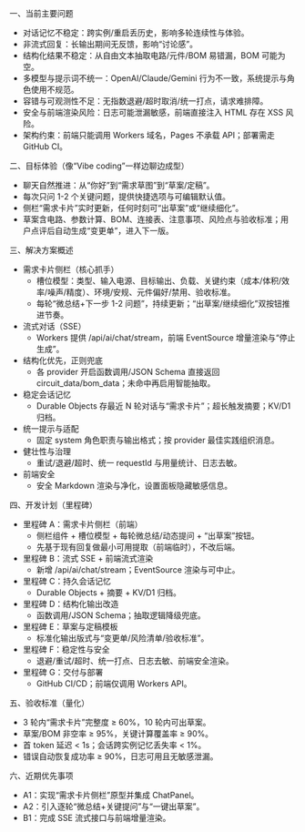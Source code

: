 一、当前主要问题
- 对话记忆不稳定：跨实例/重启丢历史，影响多轮连续性与体验。
- 非流式回复：长输出期间无反馈，影响“讨论感”。
- 结构化结果不稳定：从自由文本抽取电路/元件/BOM 易错漏，BOM 可能为空。
- 多模型与提示词不统一：OpenAI/Claude/Gemini 行为不一致，系统提示与角色使用不规范。
- 容错与可观测性不足：无指数退避/超时取消/统一打点，请求难排障。
- 安全与前端渲染风险：日志可能泄漏敏感，前端直接注入 HTML 存在 XSS 风险。
- 架构约束：前端只能调用 Workers 域名，Pages 不承载 API；部署需走 GitHub CI。

二、目标体验（像“Vibe coding”一样边聊边成型）
- 聊天自然推进：从“你好”到“需求草图”到“草案/定稿”。
- 每次只问 1-2 个关键问题，提供快捷选项与可编辑默认值。
- 侧栏“需求卡片”实时更新，任何时刻可“出草案”或“继续细化”。
- 草案含电路、参数计算、BOM、连接表、注意事项、风险点与验收标准；用户点评后自动生成“变更单”，进入下一版。

三、解决方案概述
- 需求卡片侧栏（核心抓手）
  - 槽位模型：类型、输入电源、目标输出、负载、关键约束（成本/体积/效率/噪声/精度）、环境/安规、元件偏好/禁用、验收标准。
  - 每轮“微总结+下一步 1-2 问题”，持续更新；“出草案/继续细化”双按钮推进节奏。
- 流式对话（SSE）
  - Workers 提供 /api/ai/chat/stream，前端 EventSource 增量渲染与“停止生成”。
- 结构化优先，正则兜底
  - 各 provider 开启函数调用/JSON Schema 直接返回 circuit_data/bom_data；未命中再启用智能抽取。
- 稳定会话记忆
  - Durable Objects 存最近 N 轮对话与“需求卡片”；超长触发摘要；KV/D1 归档。
- 统一提示与适配
  - 固定 system 角色职责与输出格式；按 provider 最佳实践组织消息。
- 健壮性与治理
  - 重试/退避/超时、统一 requestId 与用量统计、日志去敏。
- 前端安全
  - 安全 Markdown 渲染与净化，设置面板隐藏敏感信息。

四、开发计划（里程碑）
- 里程碑 A：需求卡片侧栏（前端）
  - 侧栏组件 + 槽位模型 + 每轮微总结/动态提问 + “出草案”按钮。
  - 先基于现有回复做最小可用提取（前端临时），不改后端。
- 里程碑 B：流式 SSE + 前端流式渲染
  - 新增 /api/ai/chat/stream；EventSource 渲染与可中止。
- 里程碑 C：持久会话记忆
  - Durable Objects + 摘要 + KV/D1 归档。
- 里程碑 D：结构化输出改造
  - 函数调用/JSON Schema；抽取逻辑降级兜底。
- 里程碑 E：草案与定稿模板
  - 标准化输出版式与“变更单/风险清单/验收标准”。
- 里程碑 F：稳定性与安全
  - 退避/重试/超时、统一打点、日志去敏、前端安全渲染。
- 里程碑 G：交付与部署
  - GitHub CI/CD；前端仅调用 Workers API。

五、验收标准（量化）
- 3 轮内“需求卡片”完整度 ≥ 60%，10 轮内可出草案。
- 草案/BOM 非空率 ≥ 95%，关键计算覆盖率 ≥ 90%。
- 首 token 延迟 < 1s；会话跨实例记忆丢失率 < 1%。
- 错误自动恢复成功率 ≥ 90%，日志可用且无敏感泄漏。

六、近期优先事项
- A1：实现“需求卡片侧栏”原型并集成 ChatPanel。
- A2：引入逐轮“微总结+关键提问”与“一键出草案”。
- B1：完成 SSE 流式接口与前端增量渲染。
